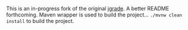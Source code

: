 This is an in-progress fork of the original [jgrade](https://github.com/tkutcher/jgrade). A better README forthcoming. 
Maven wrapper is used to build the project... `./mvnw clean install` to build the project.
